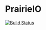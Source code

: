 # PrairieIO

[![Build Status](https://travis-ci.org/romainFr/PrairieIO.jl.svg?branch=master)](https://travis-ci.org/romainFr/PrairieIO.jl)
